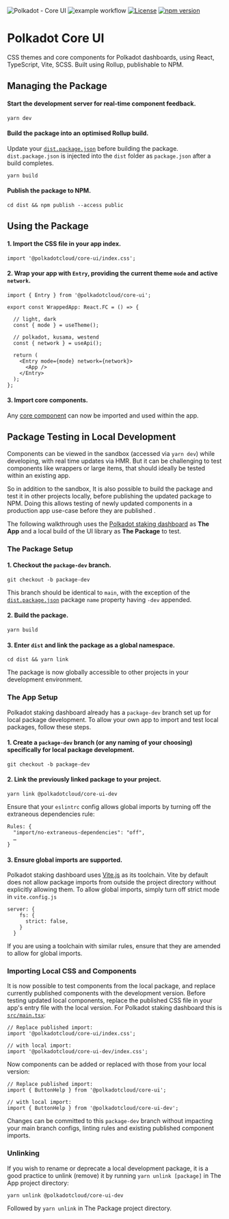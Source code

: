 ![Polkadot - Core UI](https://img.shields.io/badge/Polkadot-Core_UI-E6007A?logo=polkadot&logoColor=E6007A) ![example workflow](https://github.com/paritytech/polkadot-dashboard-ui/actions/workflows/main.yml/badge.svg) [![License](https://img.shields.io/badge/License-Apache_2.0-blue.svg)](https://opensource.org/licenses/Apache-2.0) [![npm version](https://badge.fury.io/js/@polkadotcloud%2Fdashboard-ui.svg)](https://www.npmjs.com/package/@polkadotcloud/dashboard-ui)

# Polkadot Core UI

CSS themes and core components for Polkadot dashboards, using React, TypeScript, Vite, SCSS. Built using Rollup, publishable to NPM.

## Managing the Package

#### Start the development server for real-time component feedback.

```
yarn dev
```

#### Build the package into an optimised Rollup build.

Update your [`dist.package.json`](https://github.com/paritytech/polkadot-dashboard-ui/blob/main/packages/core-ui/dist.package.json) before building the package. `dist.package.json` is injected into the `dist` folder as `package.json` after a build completes.

```
yarn build
```

#### Publish the package to NPM.

```
cd dist && npm publish --access public
```

## Using the Package

#### 1. Import the CSS file in your app index.

```
import '@polkadotcloud/core-ui/index.css';
```

#### 2. Wrap your app with `Entry`, providing the current theme `mode` and active `network`.

```
import { Entry } from '@polkadotcloud/core-ui';

export const WrappedApp: React.FC = () => {

  // light, dark
  const { mode } = useTheme();

  // polkadot, kusama, westend
  const { network } = useApi();

  return (
    <Entry mode={mode} network={network}>
      <App />
    </Entry>
  );
};
```

#### 3. Import core components.

Any [core component](https://github.com/paritytech/polkadot-dashboard-ui/tree/main/packages/core-ui/lib) can now be imported and used within the app.

## Package Testing in Local Development

Components can be viewed in the sandbox (accessed via `yarn dev`) while developing, with real time updates via HMR. But it can be challenging to test components like wrappers or large items, that should ideally be tested within an existing app.

So in addition to the sandbox, It is also possible to build the package and test it in other projects locally, before publishing the updated package to NPM. Doing this allows testing of newly updated components in a production app use-case before they are published .

The following walkthrough uses the [Polkadot staking dashboard](https://github.com/paritytech/polkadot-staking-dashboard) as **The App** and a local build of the UI library as **The Package** to test.

### The Package Setup

#### 1. Checkout the `package-dev` branch.

```
git checkout -b package-dev
```

This branch should be identical to `main`, with the exception of the [`dist.package.json`](https://github.com/paritytech/polkadot-dashboard-ui/blob/main/packages/core-ui/dist.package.json) package `name` property having `-dev` appended.

#### 2. Build the package.

```
yarn build
```

#### 3. Enter `dist` and link the package as a global namespace.

```
cd dist && yarn link
```

The package is now globally accessible to other projects in your development environment.

### The App Setup

Polkadot staking dashboard already has a `package-dev` branch set up for local package development. To allow your own app to import and test local packages, follow these steps.

#### 1. Create a `package-dev` branch (or any naming of your choosing) specifically for local package development.

```
git checkout -b package-dev
```

#### 2. Link the previously linked package to your project.

```
yarn link @polkadotcloud/core-ui-dev
```

Ensure that your `eslintrc` config allows global imports by turning off the extraneous dependencies rule:

```
Rules: {
  "import/no-extraneous-dependencies": "off",
  …
}
```

#### 3. Ensure global imports are supported.

Polkadot staking dashboard uses [Vite.js](https://vitejs.dev) as its toolchain. Vite by default does not allow package imports from outside the project directory without explicitly allowing them. To allow global imports, simply turn off strict mode in `vite.config.js`

```
server: {
    fs: {
      strict: false,
    }
  }
```

If you are using a toolchain with similar rules, ensure that they are amended to allow for global imports.

### Importing Local CSS and Components

It is now possible to test components from the local package, and replace currently published components with the development version. Before testing updated local components, replace the published CSS file in your app's entry file with the local version. For Polkadot staking dashboard this is [`src/main.tsx`](https://github.com/paritytech/polkadot-staking-dashboard/blob/4c07fb786f2f82b7f18f1acb1dd4183b7e04bebe/src/main.tsx#L4):

```
// Replace published import:
import '@polkadotcloud/core-ui/index.css';

// with local import:
import '@polkadotcloud/core-ui-dev/index.css';
```

Now components can be added or replaced with those from your local version:

```
// Replace published import:
import { ButtonHelp } from '@polkadotcloud/core-ui';

// with local import:
import { ButtonHelp } from '@polkadotcloud/core-ui-dev';
```

Changes can be committed to this `package-dev` branch without impacting your main branch configs, linting rules and existing published component imports.

### Unlinking

If you wish to rename or deprecate a local development package, it is a good practice to unlink (remove) it by running `yarn unlink [package]` in The App project directory:

```
yarn unlink @polkadotcloud/core-ui-dev
```

Followed by `yarn unlink` in The Package project directory.
